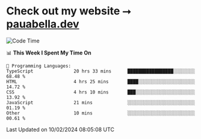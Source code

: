 # Check out my website ⭢ [pauabella.dev](https://pauabella.dev)

<!--START_SECTION:waka-->
![Code Time](http://img.shields.io/badge/Code%20Time-2%2C982%20hrs%2036%20mins-blue)

📊 **This Week I Spent My Time On** 

```text
💬 Programming Languages: 
TypeScript               20 hrs 33 mins      █████████████████░░░░░░░░   68.48 % 
HTML                     4 hrs 25 mins       ████░░░░░░░░░░░░░░░░░░░░░   14.72 % 
CSS                      4 hrs 10 mins       ███░░░░░░░░░░░░░░░░░░░░░░   13.92 % 
JavaScript               21 mins             ░░░░░░░░░░░░░░░░░░░░░░░░░   01.19 % 
Other                    10 mins             ░░░░░░░░░░░░░░░░░░░░░░░░░   00.61 % 
```


 Last Updated on 10/02/2024 08:05:08 UTC
<!--END_SECTION:waka-->

